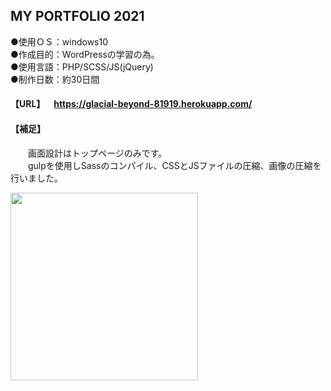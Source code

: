 ## MY PORTFOLIO 2021
  
●使用ＯＳ：windows10  
●作成目的：WordPressの学習の為。  
●使用言語：PHP/SCSS/JS(jQuery)  
●制作日数：約30日間

#### 【URL】&emsp;https://glacial-beyond-81919.herokuapp.com/<br> 
#### 【補足】<br>
&emsp;&emsp;画面設計はトップページのみです。<br> 
&emsp;&emsp;gulpを使用しSassのコンパイル、CSSとJSファイルの圧縮、画像の圧縮を行いました。<br> 

<img src="https://user-images.githubusercontent.com/73923419/114137440-31132c80-9947-11eb-994e-132f91e56ebd.png" width="300px">
